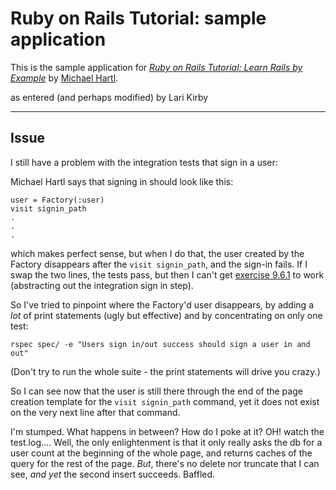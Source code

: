 # Ruby on Rails Tutorial: sample application 

This is the sample application for 
[*Ruby on Rails Tutorial: Learn Rails by Example*](http://railstutorial.org/) 
by [Michael Hartl](http://michaelhartl.com/). 

as entered (and perhaps modified) by Lari Kirby


-----

## Issue

I still have a problem with the integration tests that sign in a user:

Michael Hartl says that signing in should look like this:

	user = Factory(:user)
	visit signin_path
	.
	.
	.

which makes perfect sense, but when I do that, the user created by the Factory disappears after the `visit signin_path`, and the sign-in fails. If I swap the two lines, the tests pass, but then I can't get [exercise 9.6.1](http://ruby.railstutorial.org/chapters/sign-in-sign-out#sec:sign_in_out_exercises) to work (abstracting out the integration sign in step).

So I've tried to pinpoint where the Factory'd user disappears, by adding a *lot* of print statements (ugly but effective) and by concentrating on only one test:

	rspec spec/ -e "Users sign in/out success should sign a user in and out"

(Don't try to run the whole suite - the print statements will drive you crazy.)

So I can see now that the user is still there through the end of the page creation template for the `visit signin_path` command, yet it does not exist on the very next line after that command.

I'm stumped. What happens in between? How do I poke at it? OH! watch the test.log.... Well, the only enlightenment is that it only really asks the db for a user count at the beginning of the whole page, and returns caches of the query for the rest of the page. *But*, there's no delete nor truncate that I can see, *and yet* the second insert succeeds. Baffled.




